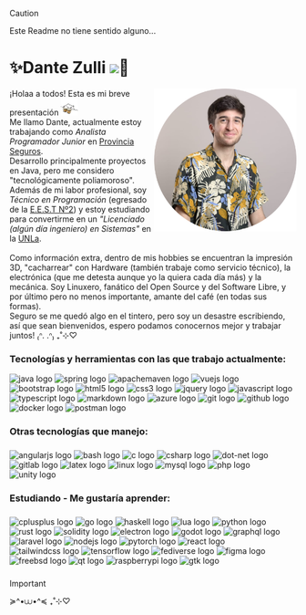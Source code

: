 > [!CAUTION]
> Este Readme no tiene sentido alguno...

<h1 align="left">✨Dante Zulli <img src="https://media.giphy.com/media/v1.Y2lkPTc5MGI3NjExZnlpdTdvcjFzaHg4dW1tODliM3plNzZ4ZGhveWVvbjg5d2JxY3FqciZlcDMV9zdGlja2Vyc19zZWFyY2gmY3Q9cw/L2wEbAL75L24xiHWFa/giphy.gif" width="20px">🐧</h1>

<img align="right" height="250" src="profile.png"  />

<p align="left">¡Holaa a todos! Esta es mi breve presentación <img src="bongo-cat.gif" width="30px"><br>
Me llamo Dante, actualmente estoy trabajando como <i>Analista Programador Junior</i> en <a href="https://www.provinciaseguros.com.ar/">Provincia Seguros</a>.<br>
Desarrollo principalmente proyectos en Java, pero me considero "tecnológicamente poliamoroso".<br>
Además de mi labor profesional, soy <i>Técnico en Programación</i> (egresado de la <a href="https://www.facebook.com/EEST2Temperley/">E.E.S.T Nº2</a>) y estoy estudiando para convertirme en un <i>"Licenciado (algún día ingeniero) en Sistemas"</i> en la <a href="https://www.unla.edu.ar/">UNLa</a>.<br>
<br>
Como información extra, dentro de mis hobbies se encuentran la impresión 3D, "cacharrear" con Hardware (también trabaje como servicio técnico), la electrónica (que me detesta aunque yo la quiera cada día más) y la mecánica.
Soy Linuxero, fanático del Open Source y del Software Libre, y por último pero no menos importante, amante del café (en todas sus formas). <br>
Seguro se me quedó algo en el tintero, pero soy un desastre escribiendo, así que sean bienvenidos, espero podamos conocernos mejor y trabajar juntos! ₍ᐢ. .ᐢ₎ ₊˚⊹♡</p>

###

<h3 align="left">Tecnologías y herramientas con las que trabajo actualmente:</h3>

<div align="left">
  <img src="https://skillicons.dev/icons?i=java" height="40" alt="java logo"  />
  <img src="https://skillicons.dev/icons?i=spring" height="40" alt="spring logo"  />
  <img src="https://skillicons.dev/icons?i=maven" height="40" alt="apachemaven logo"  />
  <img src="https://skillicons.dev/icons?i=vue" height="40" alt="vuejs logo"  />
  <img src="https://skillicons.dev/icons?i=bootstrap" height="40" alt="bootstrap logo"  />
  <img src="https://skillicons.dev/icons?i=html" height="40" alt="html5 logo"  />
  <img src="https://skillicons.dev/icons?i=css" height="40" alt="css3 logo"  />
  <img src="https://skillicons.dev/icons?i=jquery" height="40" alt="jquery logo"  />
  <img src="https://skillicons.dev/icons?i=js" height="40" alt="javascript logo"  />
  <img src="https://skillicons.dev/icons?i=ts" height="40" alt="typescript logo"  />
  <img src="https://skillicons.dev/icons?i=md" height="40" alt="markdown logo"  />
  <img src="https://skillicons.dev/icons?i=azure" height="40" alt="azure logo"  />
  <img src="https://skillicons.dev/icons?i=git" height="40" alt="git logo"  />
  <img src="https://skillicons.dev/icons?i=github" height="40" alt="github logo"  />
  <img src="https://skillicons.dev/icons?i=docker" height="40" alt="docker logo"  />
  <img src="https://skillicons.dev/icons?i=postman" height="40" alt="postman logo"  />
</div>

###

<h3 align="left">Otras tecnologías que manejo:</h3>

###

<div align="left">
  <img src="https://skillicons.dev/icons?i=angular" height="40" alt="angularjs logo"  />
  <img src="https://skillicons.dev/icons?i=bash" height="40" alt="bash logo"  />
  <img src="https://skillicons.dev/icons?i=c" height="40" alt="c logo"  />
  <img src="https://skillicons.dev/icons?i=cs" height="40" alt="csharp logo"  />
  <img src="https://skillicons.dev/icons?i=dotnet" height="40" alt="dot-net logo"  />
  <img src="https://skillicons.dev/icons?i=gitlab" height="40" alt="gitlab logo"  />
  <img src="https://skillicons.dev/icons?i=latex" height="40" alt="latex logo"  />
  <img src="https://skillicons.dev/icons?i=linux" height="40" alt="linux logo"  />
  <img src="https://skillicons.dev/icons?i=mysql" height="40" alt="mysql logo"  />
  <img src="https://skillicons.dev/icons?i=php" height="40" alt="php logo"  />
  <img src="https://skillicons.dev/icons?i=unity" height="40" alt="unity logo"  />
</div>

###

<h3 align="left">Estudiando - Me gustaría aprender:</h3>

###

<div align="left">
  <img src="https://skillicons.dev/icons?i=cpp" height="40" alt="cplusplus logo"  />
  <img src="https://skillicons.dev/icons?i=go" height="40" alt="go logo"  />
  <img src="https://skillicons.dev/icons?i=haskell" height="40" alt="haskell logo"  />
  <img src="https://skillicons.dev/icons?i=lua" height="40" alt="lua logo"  />
  <img src="https://skillicons.dev/icons?i=py" height="40" alt="python logo"  />
  <img src="https://skillicons.dev/icons?i=rust" height="40" alt="rust logo"  />
  <img src="https://skillicons.dev/icons?i=solidity" height="40" alt="solidity logo"  />
  <img src="https://skillicons.dev/icons?i=electron" height="40" alt="electron logo"  />
  <img src="https://skillicons.dev/icons?i=godot" height="40" alt="godot logo"  />
  <img src="https://skillicons.dev/icons?i=graphql" height="40" alt="graphql logo"  />
  <img src="https://skillicons.dev/icons?i=laravel" height="40" alt="laravel logo"  />
  <img src="https://skillicons.dev/icons?i=nodejs" height="40" alt="nodejs logo"  />
  <img src="https://skillicons.dev/icons?i=pytorch" height="40" alt="pytorch logo"  />
  <img src="https://skillicons.dev/icons?i=react" height="40" alt="react logo"  />
  <img src="https://skillicons.dev/icons?i=tailwind" height="40" alt="tailwindcss logo"  />
  <img src="https://skillicons.dev/icons?i=tensorflow" height="40" alt="tensorflow logo"  />
  <img src="https://skillicons.dev/icons?i=fediverse" height="40" alt="fediverse logo"  />
  <img src="https://skillicons.dev/icons?i=figma" height="40" alt="figma logo"  />
  <img src="https://skillicons.dev/icons?i=bsd" height="40" alt="freebsd logo"  />
  <img src="https://skillicons.dev/icons?i=qt" height="40" alt="qt logo"  />
  <img src="https://skillicons.dev/icons?i=raspberrypi" height="40" alt="raspberrypi logo"  />
  <img src="https://skillicons.dev/icons?i=gtk" height="40" alt="gtk logo"  />
</div>

###

> [!IMPORTANT]
>  ≽^•⩊•^≼ ₊˚⊹♡
